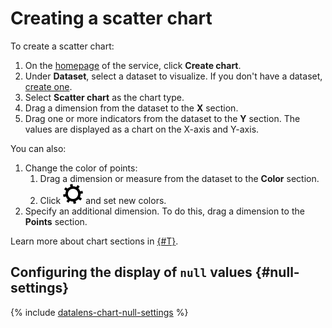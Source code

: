 # Creating a scatter chart

To create a scatter chart:
1. On the [homepage]({{link-datalens-main}}) of the service, click **Create chart**.
1. Under **Dataset**, select a dataset to visualize. If you don't have a dataset, [create one](../dataset/create.md).
1. Select **Scatter chart** as the chart type.
1. Drag a dimension from the dataset to the **X** section.
1. Drag one or more indicators from the dataset to the **Y** section. The values are displayed as a chart on the X-axis and Y-axis.

You can also:
1. Change the color of points:
   1. Drag a dimension or measure from the dataset to the **Color** section.
   1. Click ![](../../../_assets/datalens/gear.svg) and set new colors.
1. Specify an additional dimension. To do this, drag a dimension to the **Points** section.

Learn more about chart sections in [{#T}](../../concepts/chart/types.md#scatter-chart).

## Configuring the display of `null` values {#null-settings}

{% include [datalens-chart-null-settings](../../../_includes/datalens/datalens-chart-null-settings.md) %}
